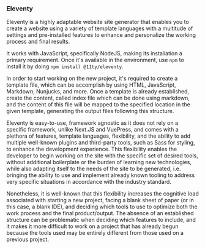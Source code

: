 ### Eleventy

Eleventy is a highly adaptable website site generator that enables you to create a website using a variety of template
languages with a multitude of settings and pre-installed features to enhance and personalize the working process and
final results.

It works with JavaScript, specifically NodeJS, making its installation a primary requirement. Once it's available in the
environment, use `npm` to install it by doing `npm install @11ty/eleventy`.

In order to start working on the new project, it's required to create a template file, which can be accomplish by using
HTML, JavaScript, Markdown, Nunjucks, and more. Once a template is already established, create the content, called index
file which can be done using markdown, and the content of this file will be mapped to the specified location in the
given template, generating the output files following this structure.

Eleventy is easy-to-use, framework agnostic as it does not rely on a specific framework, unlike Next.JS and VuePress,
and comes with a plethora of features, template languages, flexibility, and the ability to add multiple well-known
plugins and third-party tools, such as Sass for styling, to enhance the development experience. This flexibility enables
the developer to begin working on the site with the specific set of desired tools, without additional boilerplate or the
burden of learning new technologies, while also adapting itself to the needs of the site to be generated, i.e. bringing
the ability to use and implement already known tooling to address very specific situations in accordance with the
industry standard.

Nonetheless, it is well-known that this flexibility increases the cognitive load associated with starting a new project,
facing a blank sheet of paper (or in this case, a blank IDE), and deciding which tools to use to optimize both the work
process and the final product/output. The absence of an established structure can be problematic when deciding which
features to include, and it makes it more difficult to work on a project that has already begun because the tools used
may be entirely different from those used on a previous project.

